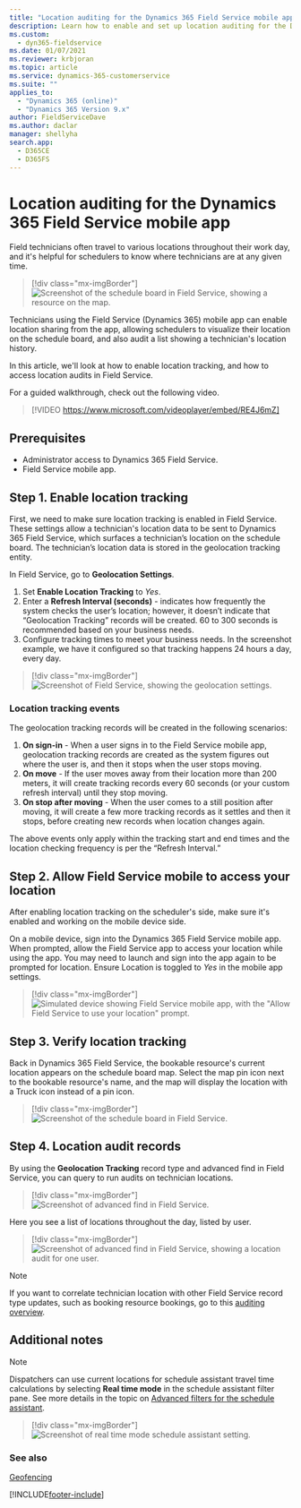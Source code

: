 ```yaml
---
title: "Location auditing for the Dynamics 365 Field Service mobile app | MicrosoftDocs"
description: Learn how to enable and set up location auditing for the Dynamics 365 Field Service mobile app
ms.custom: 
  - dyn365-fieldservice
ms.date: 01/07/2021
ms.reviewer: krbjoran
ms.topic: article
ms.service: dynamics-365-customerservice
ms.suite: ""
applies_to: 
  - "Dynamics 365 (online)"
  - "Dynamics 365 Version 9.x"
author: FieldServiceDave
ms.author: daclar
manager: shellyha
search.app: 
  - D365CE
  - D365FS
---
```


# Location auditing for the Dynamics 365 Field Service mobile app

Field technicians often travel to various locations throughout their work day, and it's helpful for schedulers to know where technicians are at any given time.

> [!div class="mx-imgBorder"]
> ![Screenshot of the schedule board in Field Service, showing a resource on the map.](./media/mobile-2020-location-auditing-schedule-board.png)

Technicians using the Field Service (Dynamics 365) mobile app can enable location sharing from the app, allowing schedulers to visualize their location on the schedule board, and also audit a list showing a technician's location history.

In this article, we'll look at how to enable location tracking, and how to access location audits in Field Service.

For a guided walkthrough, check out the following video.

> [!VIDEO https://www.microsoft.com/videoplayer/embed/RE4J6mZ]

## Prerequisites

- Administrator access to Dynamics 365 Field Service.
- Field Service mobile app.

## Step 1. Enable location tracking

First, we need to make sure location tracking is enabled in Field Service. These settings allow a technician's location data to be sent to Dynamics 365 Field Service, which surfaces a technician’s location on the schedule board. The technician’s location data is stored in the geolocation tracking entity.

In Field Service, go to **Geolocation Settings**.

1. Set **Enable Location Tracking**  to *Yes*.
2. Enter a **Refresh Interval (seconds)** - indicates how frequently the system checks the user’s location; however, it doesn’t indicate that “Geolocation Tracking” records will be created. 60 to 300 seconds is recommended based on your business needs.
3. Configure tracking times to meet your business needs. In the screenshot example, we have it configured so that tracking happens 24 hours a day, every day.

> [!div class="mx-imgBorder"]
> ![Screenshot of Field Service, showing the geolocation settings.](./media/mobile-location-geolocation-settings.png)

### Location tracking events

The geolocation tracking records will be created in the following scenarios:

1. **On sign-in** - When a user signs in to the Field Service mobile app, geolocation tracking records are created as the system figures out where the user is, and then it stops when the user stops moving. 
2. **On move** - If the user moves away from their location more than 200 meters, it will create tracking records every 60 seconds (or your custom refresh interval) until they stop moving.
3. **On stop after moving** - When the user comes to a still position after moving, it will create a few more tracking records as it settles and then it stops, before creating new records when location changes again.

The above events only apply within the tracking start and end times and the location checking frequency is per the “Refresh Interval.”

## Step 2. Allow Field Service mobile to access your location

After enabling location tracking on the scheduler's side, make sure it's enabled and working on the mobile device side.

On a mobile device, sign into the Dynamics 365 Field Service mobile app. When prompted, allow the Field Service app to access your location while using the app. You may need to launch and sign into the app again to be prompted for location. Ensure Location is toggled to *Yes* in the mobile app settings.

> [!div class="mx-imgBorder"]
> ![Simulated device showing Field Service mobile app, with the "Allow Field Service to use your location" prompt.](./media/mobile-2020-location-auditing-enable.png)

## Step 3. Verify location tracking

Back in Dynamics 365 Field Service, the bookable resource's current location appears on the schedule board map. Select the map pin icon next to the bookable resource's name, and the map will display the location with a Truck icon instead of a pin icon.

> [!div class="mx-imgBorder"]
> ![Screenshot of the schedule board in Field Service.](./media/mobile-2020-location-auditing-schedule-board.png)

## Step 4. Location audit records

By using the **Geolocation Tracking** record type and advanced find in Field Service, you can query to run audits on technician locations.

> [!div class="mx-imgBorder"]
> ![Screenshot of advanced find in Field Service.](./media/mobile-location-geolocation-tracking-entity-advance-find.png)

Here you see a list of locations throughout the day, listed by user.

> [!div class="mx-imgBorder"]
> ![Screenshot of advanced find in Field Service, showing a location audit for one user.](./media/mobile-location-geolocation-tracking-results.png)

> [!Note]
> If you want to correlate technician location with other Field Service record type updates, such as booking resource bookings, go to this [auditing overview](/power-platform/admin/audit-data-user-activity).  

## Additional notes

> [!Note]
> Dispatchers can use current locations for schedule assistant travel time calculations by selecting **Real time mode** in the schedule assistant filter pane. See more details in the topic on [Advanced filters for the schedule assistant](schedule-assistant-advanced-filters.md).

> [!div class="mx-imgBorder"]
> ![Screenshot of real time mode schedule assistant setting.](./media/mobile-geofence-real-time-location-filter.png)

### See also

[Geofencing](mobile-powerapp-geofence.md)

[!INCLUDE[footer-include](../includes/footer-banner.md)]
